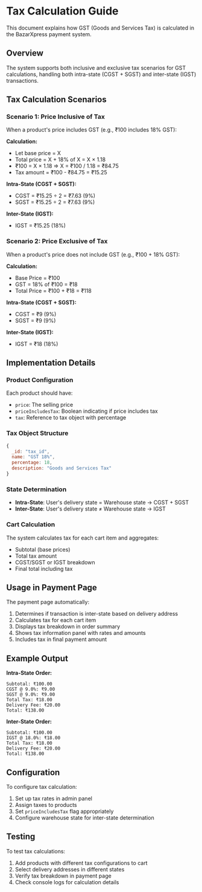 # Tax Calculation Guide

This document explains how GST (Goods and Services Tax) is calculated in the BazarXpress payment system.

## Overview

The system supports both inclusive and exclusive tax scenarios for GST calculations, handling both intra-state (CGST + SGST) and inter-state (IGST) transactions.

## Tax Calculation Scenarios

### Scenario 1: Price Inclusive of Tax
When a product's price includes GST (e.g., ₹100 includes 18% GST):

**Calculation:**
- Let base price = X
- Total price = X + 18% of X = X × 1.18
- ₹100 = X × 1.18 ⇒ X = ₹100 / 1.18 = ₹84.75
- Tax amount = ₹100 - ₹84.75 = ₹15.25

**Intra-State (CGST + SGST):**
- CGST = ₹15.25 ÷ 2 = ₹7.63 (9%)
- SGST = ₹15.25 ÷ 2 = ₹7.63 (9%)

**Inter-State (IGST):**
- IGST = ₹15.25 (18%)

### Scenario 2: Price Exclusive of Tax
When a product's price does not include GST (e.g., ₹100 + 18% GST):

**Calculation:**
- Base Price = ₹100
- GST = 18% of ₹100 = ₹18
- Total Price = ₹100 + ₹18 = ₹118

**Intra-State (CGST + SGST):**
- CGST = ₹9 (9%)
- SGST = ₹9 (9%)

**Inter-State (IGST):**
- IGST = ₹18 (18%)

## Implementation Details

### Product Configuration
Each product should have:
- `price`: The selling price
- `priceIncludesTax`: Boolean indicating if price includes tax
- `tax`: Reference to tax object with percentage

### Tax Object Structure
```javascript
{
  _id: "tax_id",
  name: "GST 18%",
  percentage: 18,
  description: "Goods and Services Tax"
}
```

### State Determination
- **Intra-State**: User's delivery state = Warehouse state → CGST + SGST
- **Inter-State**: User's delivery state ≠ Warehouse state → IGST

### Cart Calculation
The system calculates tax for each cart item and aggregates:
- Subtotal (base prices)
- Total tax amount
- CGST/SGST or IGST breakdown
- Final total including tax

## Usage in Payment Page

The payment page automatically:
1. Determines if transaction is inter-state based on delivery address
2. Calculates tax for each cart item
3. Displays tax breakdown in order summary
4. Shows tax information panel with rates and amounts
5. Includes tax in final payment amount

## Example Output

**Intra-State Order:**
```
Subtotal: ₹100.00
CGST @ 9.0%: ₹9.00
SGST @ 9.0%: ₹9.00
Total Tax: ₹18.00
Delivery Fee: ₹20.00
Total: ₹138.00
```

**Inter-State Order:**
```
Subtotal: ₹100.00
IGST @ 18.0%: ₹18.00
Total Tax: ₹18.00
Delivery Fee: ₹20.00
Total: ₹138.00
```

## Configuration

To configure tax calculation:
1. Set up tax rates in admin panel
2. Assign taxes to products
3. Set `priceIncludesTax` flag appropriately
4. Configure warehouse state for inter-state determination

## Testing

To test tax calculations:
1. Add products with different tax configurations to cart
2. Select delivery addresses in different states
3. Verify tax breakdown in payment page
4. Check console logs for calculation details 